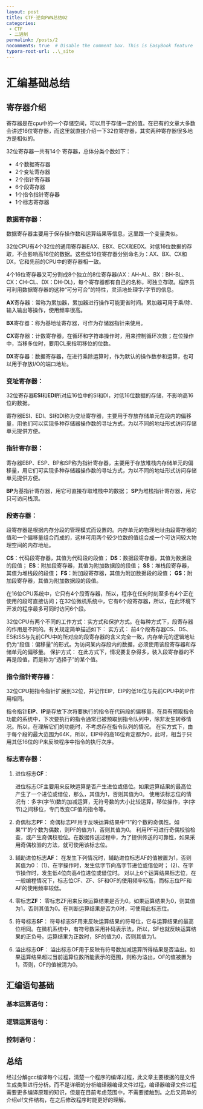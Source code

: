 ```yaml
---
layout: post
title: CTF-逆向PWN总结02
categories: 
 - CTF
 - 二进制
permalink: /posts/2
nocomments: true  # Disable the comment box. This is EasyBook feature
typora-root-url: ..\_site
---
```


# 汇编基础总结

## 寄存器介绍

寄存器是在cpu中的一个存储空间，可以用于存储一定的值。在已有的文章大多数会讲述16位寄存器，而这里就直接介绍一下32位寄存器，其实两种寄存器很多地方是相似的。

32位寄存器一共有14个 寄存器，总体分类个数如下：

- 4个数据寄存器
- 2个变址寄存器
- 2个指针寄存器
- 6个段寄存器
- 1个指令指针寄存器
- 1个标志寄存器

### 数据寄存器：

数据寄存器主要用于保存操作数和运算结果等信息，这里跟一个变量类似。

32位CPU有4个32位的通用寄存器EAX、EBX、ECX和EDX。对低16位数据的存取，不会影响高16位的数据。这些低16位寄存器分别命名为：AX、BX、CX和DX，它和先前的CPU中的寄存器相一致。

4个16位寄存器又可分割成8个独立的8位寄存器(AX：AH-AL、BX：BH-BL、CX：CH-CL、DX：DH-DL)，每个寄存器都有自己的名称，可独立存取。程序员可利用数据寄存器的这种“可分可合”的特性，灵活地处理字/字节的信息。

**AX**寄存器：常称为累加器，累加器进行操作可能更省时间。累加器可用于乘/除、输入输出等操作，使用频率很高。

**BX**寄存器：称为基地址寄存器，可作为存储器指针来使用。

**CX**寄存器：计数寄存器，在循环和字符串操作时，用来控制循环次数；在位操作中，当移多位时，要用CL来指明移位的位数。

**DX**寄存器：数据寄存器，在进行乘除运算时，作为默认的操作数参和运算，也可以用于存放I/O的端口地址。

### 变址寄存器：

32位寄存器**ESI**和**EDI**所对应16位中的SI和DI，对低16位数据的存储，不影响高16位的数据。

寄存器ESI、EDI、SI和DI称为变址寄存器，主要用于存放存储单元在段内的偏移量，用他们可以实现多种存储器操作数的寻址方式，为以不同的地址形式访问存储单元提供方便。

### 指针寄存器：

寄存器EBP、ESP、BP和SP称为指针寄存器，主要用于存放堆栈内存储单元的偏移量，用它们可实现多种存储器操作数的寻址方式，为以不同的地址形式访问存储单元提供方便。

**BP**为基指针寄存器，用它可直接存取堆栈中的数据；
**SP**为堆栈指针寄存器，用它只可访问栈顶。

### 段寄存器：

段寄存器是根据内存分段的管理模式而设置的。内存单元的物理地址由段寄存器的值和一个偏移量组合而成的，这样可用两个较少位数的值组合成一个可访问较大物理空间的内存地址。

**CS**：代码段寄存器，其值为代码段的段值；
**DS**：数据段寄存器，其值为数据段的段值；
**ES**：附加段寄存器，其值为附加数据段的段值；
**SS**：堆栈段寄存器，其值为堆栈段的段值；
**FS**：附加段寄存器，其值为附加数据段的段值；
**GS**：附加段寄存器，其值为附加数据段的段值。

在16位CPU系统中，它只有4个段寄存器，所以，程序在任何时刻至多有4个正在使用的段可直接访问；在32位微机系统中，它有6个段寄存器，所以，在此环境下开发的程序最多可同时访问6个段。

32位CPU有两个不同的工作方式：实方式和保护方式。在每种方式下，段寄存器的作用是不同的。有关规定简单描述如下：
实方式：
前4个段寄存器CS、DS、ES和SS与先前CPU中的所对应的段寄存器的含义完全一致，内存单元的逻辑地址仍为“段值：偏移量”的形式。为访问某内存段内的数据，必须使用该段寄存器和存储单元的偏移量。
保护方式：
在此方式下，情况要复杂得多，装入段寄存器的不再是段值，而是称为“选择子”的某个值。

### 指令指针寄存器：

32位CPU把指令指针扩展到32位，并记作EIP，EIP的低16位与先前CPU中的IP作用相同。

指令指针**EIP**、**IP**是存放下次将要执行的指令在代码段的偏移量。在具有预取指令功能的系统中，下次要执行的指令通常已被预取到指令队列中，除非发生转移情况。所以，在理解它们的功能时，不考虑存在指令队列的情况。
在实方式下，由于每个段的最大范围为64K，所以，EIP中的高16位肯定都为0，此时，相当于只用其低16位的IP来反映程序中指令的执行次序。

### 标志寄存器：

1. 进位标志**CF**：

   进位标志CF主要用来反映运算是否产生进位或借位。如果运算结果的最高位产生了一个进位或借位，那么，其值为1，否则其值为0。
   使用该标志位的情况有：多字(字节)数的加减运算，无符号数的大小比较运算，移位操作，字(字节)之间移位，专门改变CF值的指令等。

2. 奇偶标志**PF**：
   奇偶标志PF用于反映运算结果中“1”的个数的奇偶性。如果“1”的个数为偶数，则PF的值为1，否则其值为0。
   利用PF可进行奇偶校验检查，或产生奇偶校验位。在数据传送过程中，为了提供传送的可靠性，如果采用奇偶校验的方法，就可使用该标志位。

3. 辅助进位标志**AF**：
   在发生下列情况时，辅助进位标志AF的值被置为1，否则其值为0：
   ​	(1)、在字操作时，发生低字节向高字节进位或借位时；
   ​	(2)、在字节操作时，发生低4位向高4位进位或借位时。
   对以上6个运算结果标志位，在一般编程情况下，标志位CF、ZF、SF和OF的使用频率较高，而标志位PF和AF的使用频率较低。

4. 零标志**ZF**：
   零标志ZF用来反映运算结果是否为0。如果运算结果为0，则其值为1，否则其值为0。在判断运算结果是否为0时，可使用此标志位。

5. 符号标志**SF**：
   符号标志SF用来反映运算结果的符号位，它与运算结果的最高位相同。在微机系统中，有符号数采用补码表示法，所以，SF也就反映运算结果的正负号。运算结果为正数时，SF的值为0，否则其值为1。

6. 溢出标志**OF**：
   溢出标志OF用于反映有符号数加减运算所得结果是否溢出。如果运算结果超过当前运算位数所能表示的范围，则称为溢出，OF的值被置为1，否则，OF的值被清为0。

## 汇编语句基础

### 基本运算语句：

### 逻辑运算语句：

### 控制语句：

## 总结

经过分解gcc编译每个过程，清楚一个程序的编译过程，此文章主要根据的是文件生成类型进行分析。而不是详细的分析编译器编译文件过程，编译器编译文件过程需要更多编译原理的知识，但是在目前考虑范围中，不需要接触到。之后又简单的介绍elf文件结构，在之后修改程序时能更好的理解。